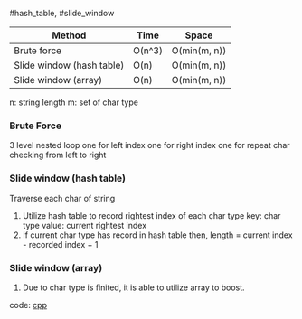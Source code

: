 #hash_table, #slide_window

|Method|Time|Space|
|-|-|-|
|Brute force|O(n^3)|O(min(m, n))|
|Slide window (hash table)|O(n)|O(min(m, n))|
|Slide window (array)|O(n)|O(min(m, n))|

n: string length
m: set of char type

### Brute Force
3 level nested loop
one for left index
one for right index
one for repeat char checking from left to right

### Slide window (hash table)
Traverse each char of string
1. Utilize hash table to record rightest index of each char type
   key: char type
   value: current rightest index
2. If current char type has record in hash table
   then, length = current index - recorded index + 1

### Slide window (array)
1. Due to char type is finited, it is able to utilize array to boost.


code:
[cpp](C++/3.longest-substring-without-repeating-characters.cpp)
